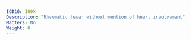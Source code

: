 ```yaml
---
ICD10: I00X
Description: "Rheumatic fever without mention of heart involvement"
Matters: No
Weight: 0
---
```


